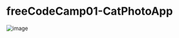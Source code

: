 # freeCodeCamp01-CatPhotoApp
![image](https://user-images.githubusercontent.com/49844995/209886606-06c4553a-c6d6-4251-9014-8f7bde69c706.png)
